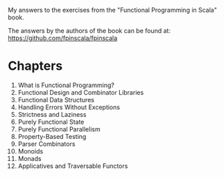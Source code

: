 My answers to the exercises from the "Functional Programming in Scala" book.

The answers by the authors of the book can be found at: https://github.com/fpinscala/fpinscala

# Chapters

1. What is Functional Programming?
2. Functional Design and Combinator Libraries
3. Functional Data Structures
4. Handling Errors Without Exceptions
5. Strictness and Laziness
6. Purely Functional State
7. Purely Functional Parallelism
8. Property-Based Testing
9. Parser Combinators
10. Monoids
11. Monads
12. Applicatives and Traversable Functors
